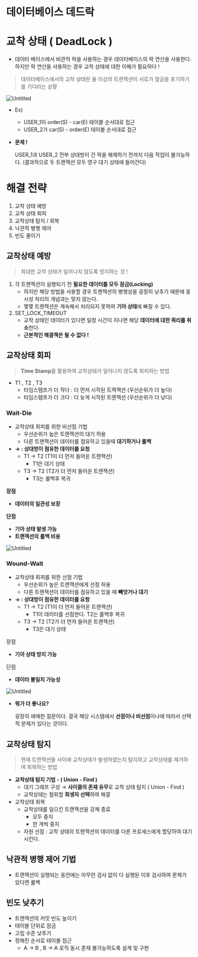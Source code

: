 # 데이터베이스 데드락

# 교착 상태 ( DeadLock )

- 데이터 베이스에서 비관적 락을 사용하는 경우 데이터베이스의 락 연산을 사용한다. 하지만 락 연산을 사용하는 경우 교착 상태에 대한 이해가 필요하다 !

> 데이터베이스에서의 교착 상태란 둘 이상의 트랜잭션이 서로가 잠금을 포기하기를 기다리는 상황
>

![Untitled](https://user-images.githubusercontent.com/84346055/282234109-487015d0-f0da-44fa-aa11-548146168132.png)

- Ex)
    - USER_1이 order(S) - car(E) 테이블 순서대로 접근
    - USER_2가 car(S) - order(E) 테이블 순서대로 접근
- **문제 !**

  USER_1과 USER_2 전부 상대방이 건 락을 해제하기 전까지 다음 작업이 불가능하다. (결과적으로 두 트랜잭션 모두 영구 대기 상태에 들어간다)


# 해결 전략

1. 교착 상태 예방
2. 교착 상태 회피
3. 교착상태 탐지 / 회복
4. 낙관적 병행 제어
5. 빈도 줄이기

## 교착상태 예방

> 최대한 교착 상태가 일어나지 않도록 방지하는 것 !
>
1. 각 트랜잭션이 실행되기 전 **필요한 데이터를 모두 잠금(Locking)**
    - 하지만 해당 방법을 사용할 경우 트랜잭션의 병행성을 굉장히 낮추기 때문에 동시성 처리의 개념과는 맞지 않는다.
    - 몇몇 트랜잭션은 계속해서 처리되지 못하여 **기아 상태**에 빠질 수 있다.
2. SET_LOCK_TIMEOUT
    - 교착 상태인 데이터가 있다면 일정 시간이 지나면 해당 **데이터에 대한 쿼리를 취소**한다.
    - **근본적인 해결책은 될 수 없다 !**

## 교착상태 회피

> **Time Stamp**를 활용하여 교착상태가 일어나지 않도록 회피하는 방법
>
- T1 , T2 , T3
    - 타임스탬프가 더 작다 : 더 먼저 시작된 트랙잭션 (우선순위가 더 높다)
    - 타임스탬프가 더 크다 : 더 늦게 시작된 트랜잭션 (우선순위가 더 낮다)

### Wait-Die

- 교착상태 회피를 위한 비선점 기법
    - 우선순위가 높은 트랜잭션의 대기 허용
    - 다른 트랜잭션이 데이터를 점유하고 있을때 **대기하거나 롤백**
- **→ : 상대방이 점유한 데이터를 요청**
    - T1 → T2 (T1이 더 먼저 들어온 트랜잭션)
        - T1은 대기 상태
    - T3 → T2 (T2가 더 먼저 들어온 트랜잭션)
        - T3는 롤백후 복귀

**장점**

- **데이터의 일관성 보장**

**단점**

- **기아 상태 발생 가능**
- **트랜잭션의 롤백 비용**

![Untitled](https://user-images.githubusercontent.com/84346055/282234115-8ee257fc-4706-4e10-83c4-a3e19de012ea.png)

### Wound-Wait

- 교착상태 회피를 위한 선점 기법
    - 우선순위가 높은 트랜잭션에게 선점 허용
    - 다른 트랜잭션이 데이터를 점유하고 있을 때 **빼앗거나 대기**
- **→ : 상대방이 점유한 데이터를 요청**
    - T1 → T2 (T1이 더 먼저 들어온 트랜잭션)
        - T1이 데이터를 선점한다. T2는 롤백후 복귀
    - T3 → T2 (T2가 더 먼저 들어온 트랜잭션)
        - T3은 대기 상태

장점

- **기아 상태 방지 가능**

단점

- **데이터 불일치 가능성**

![Untitled](https://user-images.githubusercontent.com/84346055/282234116-35ae75f6-a6bd-4061-8447-4f00acf601a2.png)

- **뭐가 더 좋나요?**

  굉장히 애매한 질문이다. 결국 해당 시스템에서 **선점이나 비선점**이나에 따라서 선택적 문제가 있다는 것이다.


## 교착상태 탐지

> 현재 트랜잭션들 사이에 교착상태가 발생하였는지 탐지하고 교착상태를 제거하여 회복하는 방법
>
- **교착상태 탐지 기법 - ( Union - Find )**
    - 대기 그래프 구성 → **사이클의 존재 유무**로 교착 상태 탐지 ( Union - Find )
    - 교착상태는 철회할 **희생자 선택**하여 해결
- 교착상태 회복
    - 교착상태를 일으킨 트랜잭션을 강제 종료
        - 모두 중지
        - 한 개씩 중지
    - 자원 선점 : 교착 상태의 트랜잭션의 데이터를 다른 프로세스에게 할당하여 대기 시킨다.

## 낙관적 병행 제어 기법

- 트랜잭션이 실행되는 동안에는 아무런 검사 없이 다 실행된 이후 검사하여 문제가 있다면 롤백

## 빈도 낮추기

- 트랜잭션의 커밋 빈도 높이기
- 테이블 단위로 잠금
- 고립 수준 낮추기
- 정해진 순서로 테이블 접근
    - A → B , B → A 로직 동시 존재 불가능하도록 설계 및 구현
